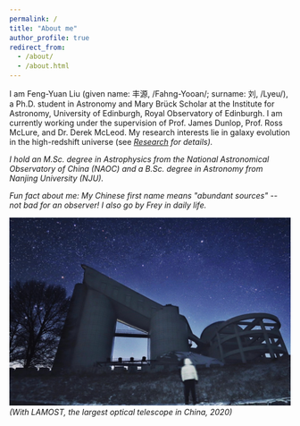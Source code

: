 ```yaml
---
permalink: /
title: "About me"
author_profile: true
redirect_from: 
  - /about/
  - /about.html
---
```


I am Feng-Yuan Liu (given name: 丰源, /Fahng-Yooan/; surname: 刘, /Lyeu/), a Ph.D. student in Astronomy and Mary Brück Scholar at the Institute for Astronomy, University of Edinburgh, Royal Observatory of Edinburgh. I am currently working under the supervision of Prof. James Dunlop, Prof. Ross McLure, and Dr. Derek McLeod. My research interests lie in galaxy evolution in the high-redshift universe (see [<i>Research<i>](https://freyfyliu.github.io/research/) for details).

I hold an M.Sc. degree in Astrophysics from the National Astronomical Observatory of China (NAOC) and a B.Sc. degree in Astronomy from Nanjing University (NJU).

Fun fact about me: My Chinese first name means "abundant sources" -- not bad for an observer! I also go by Frey in daily life.

<img src='/images/lamost.jpg'>
<i>(With LAMOST, the largest optical telescope in China, 2020)<i>
